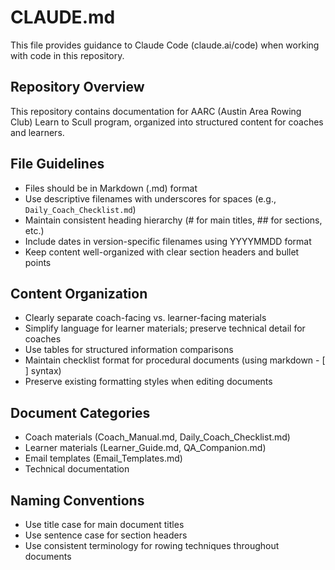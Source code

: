 # CLAUDE.md

This file provides guidance to Claude Code (claude.ai/code) when working with code in this repository.

## Repository Overview
This repository contains documentation for AARC (Austin Area Rowing Club) Learn to Scull program, organized into structured content for coaches and learners.

## File Guidelines
- Files should be in Markdown (.md) format
- Use descriptive filenames with underscores for spaces (e.g., `Daily_Coach_Checklist.md`)
- Maintain consistent heading hierarchy (# for main titles, ## for sections, etc.)
- Include dates in version-specific filenames using YYYYMMDD format
- Keep content well-organized with clear section headers and bullet points

## Content Organization
- Clearly separate coach-facing vs. learner-facing materials
- Simplify language for learner materials; preserve technical detail for coaches
- Use tables for structured information comparisons
- Maintain checklist format for procedural documents (using markdown - [ ] syntax)
- Preserve existing formatting styles when editing documents

## Document Categories
- Coach materials (Coach_Manual.md, Daily_Coach_Checklist.md)
- Learner materials (Learner_Guide.md, QA_Companion.md)
- Email templates (Email_Templates.md)
- Technical documentation

## Naming Conventions
- Use title case for main document titles
- Use sentence case for section headers
- Use consistent terminology for rowing techniques throughout documents
